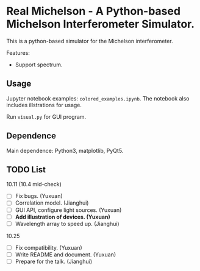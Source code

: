 # Real Michelson - A Python-based Michelson Interferometer Simulator.

This is a python-based simulator for the Michelson interferometer.

Features:

- Support spectrum.

## Usage

Jupyter notebook examples: `colored_examples.ipynb`. The notebook also includes illstrations for usage.

Run `visual.py` for GUI program.

## Dependence

Main dependence: Python3, matplotlib, PyQt5.

## TODO List


10.11 (10.4 mid-check)

- [ ] Fix bugs. (Yuxuan)
- [ ] Correlation model. (Jianghui)
- [ ] GUI API, configure light sources. (Yuxuan)
- [ ] **Add illustration of devices. (Yuxuan)**
- [ ] Wavelength array to speed up. (Jianghui)

10.25

- [ ] Fix compatibility. (Yuxuan)
- [ ] Write README and document. (Yuxuan)
- [ ] Prepare for the talk. (Jianghui)
